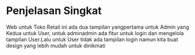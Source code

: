 # Penjelasan Singkat
Web untuk Toko Retail ini ada dua tampilan yangpertama untuk Admin yang Kedua untuk User, untuk adminadmin ada fitur untuk login dan mengelola tampilan User.Lalu untuk User tidak ada tampilan login namun kita buat design yang lebih mudah untuk dinikmati

